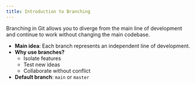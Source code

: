 ```yaml
---
title: Introduction to Branching
---
```


Branching in Git allows you to diverge from the main line of development and continue to work without changing the main codebase.

- **Main idea**: Each branch represents an independent line of development.
- **Why use branches?**
  - Isolate features
  - Test new ideas
  - Collaborate without conflict
- **Default branch**: `main` or `master`
